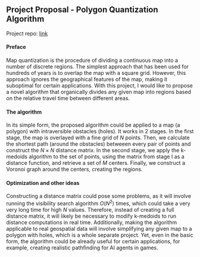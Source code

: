 ## Project Proposal - Polygon Quantization Algorithm
Project repo: [link](https://github.com/r1p71d3/polysplit)

#### Preface
Map quantization is the procedure of dividing a continuous map into a number of discrete regions. The simplest approach that has been used for hundreds of years is to overlap the map with a square grid. However, this approach ignores the geographical features of the map, making it suboptimal for certain applications. With this project, I would like to propose a novel algorithm that organically divides any given map into regions based on the relative travel time between different areas.

#### The algorithm
In its simple form, the proposed algorithm could be applied to a map (a polygon) with intraversible obstacles (holes). It works in 2 stages. In the first stage, the map is overlayed with a fine grid of $N$ points. Then, we calculate the shortest path (around the obstacles) betweeen every pair of points and construct the $N \times N$ distance matrix. In the second stage, we apply the k-medoids algorithm to the set of points, using the matrix from stage I as a distance function, and retrieve a set of $M$ centers. Finally, we construct a Voronoi graph around the centers, creating the regions.

#### Optimization and other ideas
Constructing a distance matrix could pose some problems, as it will involve running the visibility search algorithm $O(N^2)$ times, which could take a very very long time for high $N$ values. Therefore, instead of creating a full distance matrix, it will likely be necessary to modify k-medoids to run distance computations in real time. Additionally, making the algorithm applicable to real geospatial data will involve simplifying any given map to a polygon with holes, which is a whole separate project. Yet, even in the basic form, the algorithm could be already useful for certain applications, for example, creating realistic pathfinding for AI agents in games.
